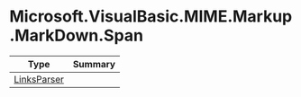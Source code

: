 ﻿
# Microsoft.VisualBasic.MIME.Markup.MarkDown.Span

|Type|Summary|
|----|-------|
|[LinksParser](./LinksParser.md)||

